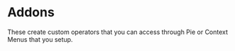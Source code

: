 # Addons

These create custom operators that you can access through Pie or Context Menus that you setup.